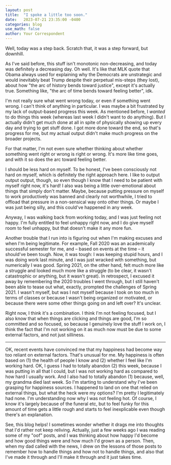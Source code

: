 ```yaml
---
layout: post
title:  "I spoke a little too soon."
date:   2023-07-21 23:35:00 -0400
categories: blog
use_math: false
author: Your Correspondent
---
```


Well, today was a step back. Scratch that, it was a step forward, but downhill.

As I've said before, this stuff isn't monotonic non-decreasing, and today was definitely a decreasing day. Oh well. It's like that MLK quote that Obama always used for explaining why the Democrats are unstrategic and would inevitably beat Trump despite their perpetual mis-steps (they lost), about how "the arc of history bends toward justice", except it's actually true. Something like, "the arc of time bends toward feeling better", idk.

I'm not really sure what went wrong today, or even if something went wrong. I can't think of anything in particular. I was maybe a bit frustrated by my lack of output-based progress this week. As mentioned before, I _wanted_ to do things this week (whereas last week I didn't want to do anything). But I actually didn't get much done at all in spite of physically showing up every day and trying to get stuff done. I got more done toward the end, so that's progress for me, but my actual output didn't make much progress on the broader projects.

For that matter, I'm not even sure whether thinking about whether something went right or wrong is right or wrong. It's more like time goes, and with it so does the arc toward feeling better.

I should be less hard on myself. To be honest, I've been consciously not hard on myself, which is definitely the right approach here. I like to output output output, though, so even though I know that I need to be patient with myself right now, it's hard! I also was being a little over-emotional about things that simply don't matter. Maybe, because putting pressure on myself to work productively was banned and clearly not worthwhile, I tried to offload that pressure in a non-sensical way onto other things. Or maybe I was just being silly, and this could've happened in any week.

Anyway, I was walking back from working today, and I was just feeling not happy. I'm fully entitled to feel unhappy right now, and I do give myself room to feel unhappy, but that doesn't make it any more fun.

Another trouble that I run into is figuring out when I'm making excuses and when I'm being legitimate. For example, Fall 2020 was an academically successful semester for me, and &ndash; based on events at the time &ndash; it should've been tough. Now, it was tough: I was keeping stupid hours, and I was doing work last minute, and I was just wracked with something, but numerically I was good. Spring 2021, on the other hand, felt much more like a struggle and looked much more like a struggle (to be clear, it wasn't catastrophic or anything, but it wasn't great). In retrospect, I excused it away by remembering the 2020 troubles I went through, but I still haven't been able to tease out what, exactly, prompted the challenges of Spring 2021. I wasn't myself, but was I not myself because I took on too much in terms of classes or because I wasn't being organized or motivated, or because there were some other things going on and left over? It's unclear.

Right now, I think it's a combination. I think I'm not feeling focused, but I also know that when things are clicking and things are good, I'm so committed and so focused, so because I genuinely love the stuff I work on, I think the fact that I'm not working on it as much now must be due to some external factors, and not just silliness. 

---

OK, recent events have convinced me that my happiness had become way too reliant on external factors. That's unusual for me. My happiness is often based on (1) the health of people I know and (2) whether I feel like I'm working hard. OK, I guess I had to totally abandon (2) this week, because I was putting in all that I could, but I was not working hard as compared to how hard I usually work. And I also had to totally abandon (1) because, well, my grandma died last week. So I'm starting to understand why I've been grasping for happiness sources. I happened to land on one that relied on external things, but what the heck were my options? I'm pretty I legitimately had none. I'm understanding now why I was not feeling hot. Of course, I know it's largely because of the funeral etc, but to feel funky for this amount of time gets a little rough and starts to feel inexplicable even though there's an explanation. 

See, this blog helps! I sometimes wonder whether it drags me into thoughts that I'd rather not keep reliving. Actually, just a few weeks ago I was reading some of my "oof" posts, and I was thinking about how happy I'd become and how good things were and how much I'd grown as a person. Then, when my dad called with the news, I drew on the lessons of those posts to remember how to handle things and how not to handle things, and also that I've made it through and I'll make it through and it just takes time.





